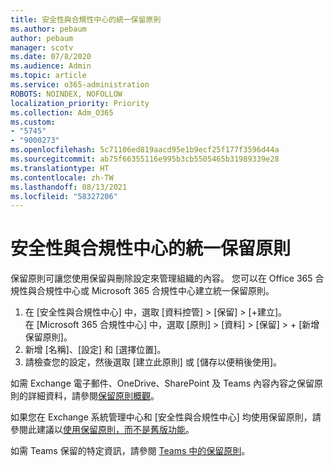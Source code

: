 ```yaml
---
title: 安全性與合規性中心的統一保留原則
ms.author: pebaum
author: pebaum
manager: scotv
ms.date: 07/8/2020
ms.audience: Admin
ms.topic: article
ms.service: o365-administration
ROBOTS: NOINDEX, NOFOLLOW
localization_priority: Priority
ms.collection: Adm_O365
ms.custom:
- "5745"
- "9000273"
ms.openlocfilehash: 5c71106ed819aacd95e1b9ecf25f177f3596d44a
ms.sourcegitcommit: ab75f66355116e995b3cb5505465b31989339e28
ms.translationtype: HT
ms.contentlocale: zh-TW
ms.lasthandoff: 08/13/2021
ms.locfileid: "58327206"
---
```

# <a name="unified-retention-policies-in-the-security--compliance-center"></a>安全性與合規性中心的統一保留原則

保留原則可讓您使用保留與刪除設定來管理組織的內容。 您可以在 Office 365 合規性與合規性中心或 Microsoft 365 合規性中心建立統一保留原則。 

1. 在 [安全性與合規性中心][](https://go.microsoft.com/fwlink/p/?linkid=2077143) 中，選取 [資料控管]  >  [保留] >  [+建立]。 <br/>
    在 [Microsoft 365 合規性中心][](https://go.microsoft.com/fwlink/p/?linkid=2077149) 中，選取 [原則]  >  [資料] > [保留] > + [新增保留原則]。
2. 新增 [名稱]、[設定] 和 [選擇位置]。
3. 請檢查您的設定，然後選取 [建立此原則] 或 [儲存以便稍後使用]。  
      
如需 Exchange 電子郵件、OneDrive、SharePoint 及 Teams 內容內容之保留原則的詳細資料，請參閱[保留原則概觀](https://go.microsoft.com/fwlink/?linkid=2127785)。  
    
如果您在 Exchange 系統管理中心和 [安全性與合規性中心] 均使用保留原則，請參閱此建議以[使用保留原則，而不是舊版功能](https://docs.microsoft.com/microsoft-365/compliance/retention-policies#use-a-retention-policy-instead-of-older-features)。  
    
如需 Teams 保留的特定資訊，請參閱 [Teams 中的保留原則](https://docs.microsoft.com/microsoftteams/retention-policies)。